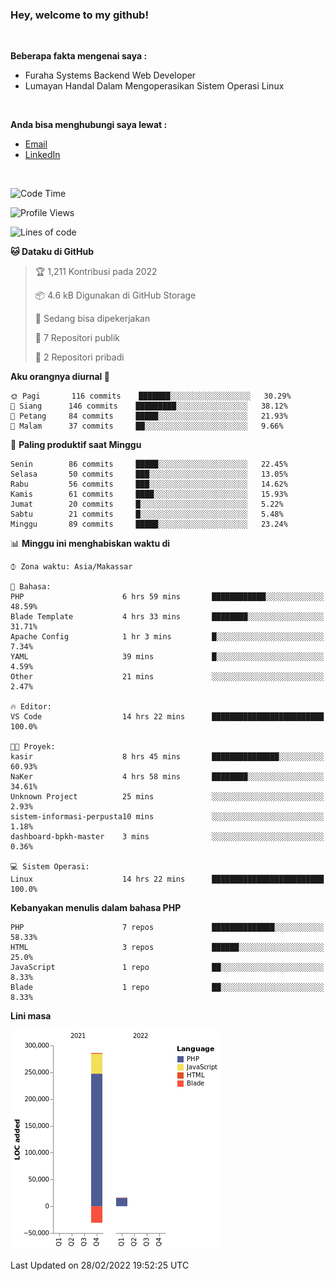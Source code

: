 <h3>Hey, welcome to my github!</h3>

<br>

<p><strong>Beberapa fakta mengenai saya :</strong></p>

<ul>
  <li>Furaha Systems Backend Web Developer</li>
  <li>Lumayan Handal Dalam Mengoperasikan Sistem Operasi Linux</li>
</ul>

<br>

<p><strong>Anda bisa menghubungi saya lewat :</strong></p>

<ul>
  <li><a href="mailto:renaldiapriyanto419@gmail.com">Email</a></li>
  <li><a href="https://www.linkedin.com/in/renaldi-kadang-314314206/">LinkedIn</a></li>
</ul>

<br>

<!--START_SECTION:waka-->
![Code Time](http://img.shields.io/badge/Code%20Time-23%20hrs%2037%20mins-blue)

![Profile Views](http://img.shields.io/badge/Profil%20dilihat-17-blue)

![Lines of code](https://img.shields.io/badge/Sejak%20Hello%20World%20aku%20telah%20menulis-271%20Thousand%20baris%20kode-blue)

**🐱 Dataku di GitHub** 

> 🏆 1,211 Kontribusi pada 2022
 > 
> 📦 4.6 kB Digunakan di GitHub Storage 
 > 
> 💼 Sedang bisa dipekerjakan
 > 
> 📜 7 Repositori publik 
 > 
> 🔑 2 Repositori pribadi  
 > 
**Aku orangnya diurnal 🐤** 

```text
🌞 Pagi       116 commits    ███████░░░░░░░░░░░░░░░░░░   30.29% 
🌆 Siang      146 commits    █████████░░░░░░░░░░░░░░░░   38.12% 
🌃 Petang     84 commits     █████░░░░░░░░░░░░░░░░░░░░   21.93% 
🌙 Malam      37 commits     ██░░░░░░░░░░░░░░░░░░░░░░░   9.66%

```
📅 **Paling produktif saat Minggu** 

```text
Senin        86 commits     █████░░░░░░░░░░░░░░░░░░░░   22.45% 
Selasa       50 commits     ███░░░░░░░░░░░░░░░░░░░░░░   13.05% 
Rabu         56 commits     ███░░░░░░░░░░░░░░░░░░░░░░   14.62% 
Kamis        61 commits     ████░░░░░░░░░░░░░░░░░░░░░   15.93% 
Jumat        20 commits     █░░░░░░░░░░░░░░░░░░░░░░░░   5.22% 
Sabtu        21 commits     █░░░░░░░░░░░░░░░░░░░░░░░░   5.48% 
Minggu       89 commits     █████░░░░░░░░░░░░░░░░░░░░   23.24%

```


📊 **Minggu ini menghabiskan waktu di** 

```text
⌚︎ Zona waktu: Asia/Makassar

💬 Bahasa: 
PHP                      6 hrs 59 mins       ████████████░░░░░░░░░░░░░   48.59% 
Blade Template           4 hrs 33 mins       ████████░░░░░░░░░░░░░░░░░   31.71% 
Apache Config            1 hr 3 mins         █░░░░░░░░░░░░░░░░░░░░░░░░   7.34% 
YAML                     39 mins             █░░░░░░░░░░░░░░░░░░░░░░░░   4.59% 
Other                    21 mins             ░░░░░░░░░░░░░░░░░░░░░░░░░   2.47%

🔥 Editor: 
VS Code                  14 hrs 22 mins      █████████████████████████   100.0%

🐱‍💻 Proyek: 
kasir                    8 hrs 45 mins       ███████████████░░░░░░░░░░   60.93% 
NaKer                    4 hrs 58 mins       ████████░░░░░░░░░░░░░░░░░   34.61% 
Unknown Project          25 mins             ░░░░░░░░░░░░░░░░░░░░░░░░░   2.93% 
sistem-informasi-perpusta10 mins             ░░░░░░░░░░░░░░░░░░░░░░░░░   1.18% 
dashboard-bpkh-master    3 mins              ░░░░░░░░░░░░░░░░░░░░░░░░░   0.36%

💻 Sistem Operasi: 
Linux                    14 hrs 22 mins      █████████████████████████   100.0%

```

**Kebanyakan menulis dalam bahasa PHP** 

```text
PHP                      7 repos             ██████████████░░░░░░░░░░░   58.33% 
HTML                     3 repos             ██████░░░░░░░░░░░░░░░░░░░   25.0% 
JavaScript               1 repo              ██░░░░░░░░░░░░░░░░░░░░░░░   8.33% 
Blade                    1 repo              ██░░░░░░░░░░░░░░░░░░░░░░░   8.33%

```


**Lini masa**

![Chart not found](https://raw.githubusercontent.com/Sylent-Sys/Sylent-Sys/main/charts/bar_graph.png) 


 Last Updated on 28/02/2022 19:52:25 UTC
<!--END_SECTION:waka-->
